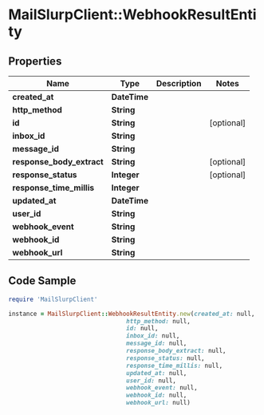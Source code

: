 # MailSlurpClient::WebhookResultEntity

## Properties

Name | Type | Description | Notes
------------ | ------------- | ------------- | -------------
**created_at** | **DateTime** |  | 
**http_method** | **String** |  | 
**id** | **String** |  | [optional] 
**inbox_id** | **String** |  | 
**message_id** | **String** |  | 
**response_body_extract** | **String** |  | [optional] 
**response_status** | **Integer** |  | [optional] 
**response_time_millis** | **Integer** |  | 
**updated_at** | **DateTime** |  | 
**user_id** | **String** |  | 
**webhook_event** | **String** |  | 
**webhook_id** | **String** |  | 
**webhook_url** | **String** |  | 

## Code Sample

```ruby
require 'MailSlurpClient'

instance = MailSlurpClient::WebhookResultEntity.new(created_at: null,
                                 http_method: null,
                                 id: null,
                                 inbox_id: null,
                                 message_id: null,
                                 response_body_extract: null,
                                 response_status: null,
                                 response_time_millis: null,
                                 updated_at: null,
                                 user_id: null,
                                 webhook_event: null,
                                 webhook_id: null,
                                 webhook_url: null)
```


